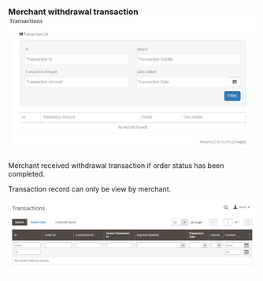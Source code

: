 ### **Merchant withdrawal transaction**![](/assets/Withdrawal02.png)

Merchant received withdrawal transaction if order status has been completed.

Transaction record can only be view by merchant.

![](/assets/TransactionMagento.png)

